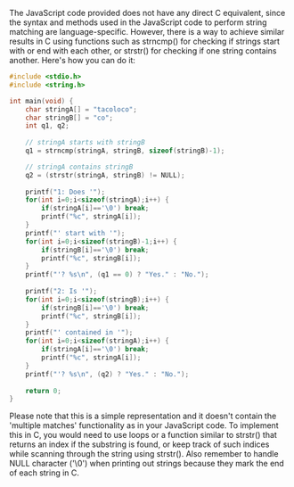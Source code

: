  The JavaScript code provided does not have any direct C equivalent, since the syntax and methods used in the JavaScript code to perform string matching are language-specific. However, there is a way to achieve similar results in C using functions such as strncmp() for checking if strings start with or end with each other, or strstr() for checking if one string contains another. Here's how you can do it:

```c
#include <stdio.h>
#include <string.h>

int main(void) {
    char stringA[] = "tacoloco";
    char stringB[] = "co";
    int q1, q2;
  
    // stringA starts with stringB
    q1 = strncmp(stringA, stringB, sizeof(stringB)-1);

    // stringA contains stringB
    q2 = (strstr(stringA, stringB) != NULL);
    
    printf("1: Does '");
    for(int i=0;i<sizeof(stringA);i++) { 
        if(stringA[i]=='\0') break;
        printf("%c", stringA[i]);
    }
    printf("' start with '");
    for(int i=0;i<sizeof(stringB)-1;i++) { 
        if(stringB[i]=='\0') break;
        printf("%c", stringB[i]);
    }
    printf("'? %s\n", (q1 == 0) ? "Yes." : "No.");
    
    printf("2: Is '");
    for(int i=0;i<sizeof(stringB);i++) { 
        if(stringB[i]=='\0') break;
        printf("%c", stringB[i]);
    }
    printf("' contained in '");
    for(int i=0;i<sizeof(stringA);i++) { 
        if(stringA[i]=='\0') break;
        printf("%c", stringA[i]);
    }
    printf("'? %s\n", (q2) ? "Yes." : "No.");
    
    return 0;
}
```
Please note that this is a simple representation and it doesn't contain the 'multiple matches' functionality as in your JavaScript code. To implement this in C, you would need to use loops or a function similar to strstr() that returns an index if the substring is found, or keep track of such indices while scanning through the string using strstr().
Also remember to handle NULL character ('\0') when printing out strings because they mark the end of each string in C.

